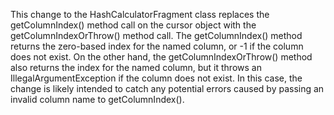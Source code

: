 This change to the HashCalculatorFragment class replaces the getColumnIndex() method call on the cursor object with the getColumnIndexOrThrow() method call. The getColumnIndex() method returns the zero-based index for the named column, or -1 if the column does not exist. On the other hand, the getColumnIndexOrThrow() method also returns the index for the named column, but it throws an IllegalArgumentException if the column does not exist. In this case, the change is likely intended to catch any potential errors caused by passing an invalid column name to getColumnIndex().
